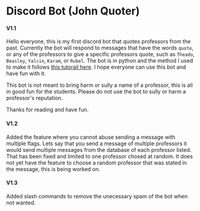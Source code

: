 # Discord Bot (John Quoter)

#### V1.1
Hello everyone, this is my first discord bot that quotes professors from the past. Currently the bot will respond to messages that have the words `quote`, or any of the professors to give a specific professors quote, such as `Theado`, `Beasley`, `Yalcin`, `Karam`, or `Rubel`. The bot is in python and the method I used to make it follows [this tutorail here](https://www.youtube.com/watch?v=SPTfmiYiuok). I hope everyone can use this bot and have fun with it.

This bot is not meant to bring harm or sully a name of a professor, this  is all in good fun for the students. Please do not use the bot to sully or harm a professor's reputation.

Thanks for reading and have fun.

#### V1.2
Added the feature where you cannot abuse sending a message with multiple flags. Lets say that you send a message of multiple professors it would send multiple messages from the database of each professor listed. That has been fixed and limited to one professor chosed at random. It does not yet have the feature to choose a random professor that was stated in the message, this is being worked on.

#### V1.3
Added slash commands to remove the unecessary spam of the bot when not wanted.
